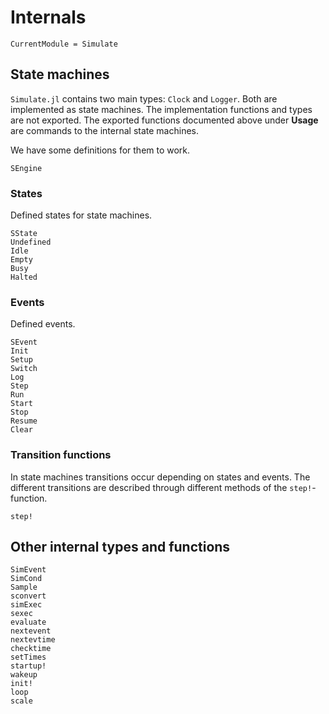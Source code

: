 # Internals

```@meta
CurrentModule = Simulate
```

## State machines

`Simulate.jl` contains two main types: `Clock` and `Logger`. Both are implemented as state machines. The implementation functions and types are not exported. The exported functions documented above under **Usage** are commands to the internal state machines.

We have some definitions for them to work.

```@docs
SEngine
```

### States

Defined states for state machines.

```@docs
SState
Undefined
Idle
Empty
Busy
Halted
```

### Events

Defined events.

```@docs
SEvent
Init
Setup
Switch
Log
Step
Run
Start
Stop
Resume
Clear
```

### Transition functions

In state machines transitions occur depending on states and events. The different transitions are described through different methods of the `step!`-function.
```@docs
step!
```

## Other internal types and functions
```@docs
SimEvent
SimCond
Sample
sconvert
simExec
sexec
evaluate
nextevent
nextevtime
checktime
setTimes
startup!
wakeup
init!
loop
scale
```
